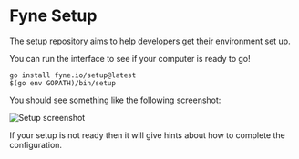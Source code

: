 # Fyne Setup

The setup repository aims to help developers get their environment set up.

You can run the interface to see if your computer is ready to go!

    go install fyne.io/setup@latest
    $(go env GOPATH)/bin/setup

You should see something like the following screenshot:

![Setup screenshot](img/screenshot.png)

If your setup is not ready then it will give hints about how
to complete the configuration.